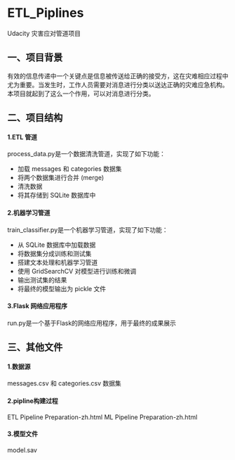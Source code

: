 # ETL_Piplines
Udacity 灾害应对管道项目

## 一、项目背景

有效的信息传递中一个关键点是信息被传送给正确的接受方，这在灾难相应过程中尤为重要。当发生时，工作人员需要对消息进行分类以送达正确的灾难应急机构。本项目就起到了这么一个作用，可以对消息进行分类。

## 二、项目结构

#### 1.ETL 管道

process_data.py是一个数据清洗管道，实现了如下功能：
- 加载 messages 和 categories 数据集
- 将两个数据集进行合并 (merge)
- 清洗数据
- 将其存储到 SQLite 数据库中

#### 2.机器学习管道

train_classifier.py是一个机器学习管道，实现了如下功能：

- 从 SQLite 数据库中加载数据
- 将数据集分成训练和测试集
- 搭建文本处理和机器学习管道
- 使用 GridSearchCV 对模型进行训练和微调
- 输出测试集的结果
- 将最终的模型输出为 pickle 文件

#### 3.Flask 网络应用程序

run.py是一个基于Flask的网络应用程序，用于最终的成果展示

## 三、其他文件

#### 1.数据源

messages.csv 和 categories.csv 数据集

#### 2.pipline构建过程

ETL Pipeline Preparation-zh.html
ML Pipeline Preparation-zh.html

#### 3.模型文件

model.sav